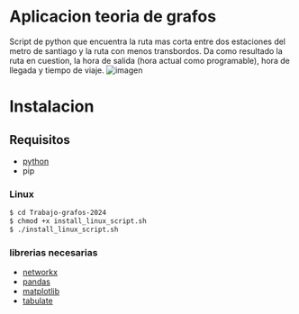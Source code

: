 # Aplicacion teoria de grafos

Script de python que encuentra la ruta mas corta entre dos estaciones del metro de santiago y la ruta con menos transbordos. Da como resultado la ruta en cuestion, la hora de salida (hora actual como programable), hora de llegada y tiempo de viaje. 
![imagen](https://github.com/user-attachments/assets/f4915ab7-74d9-49cc-a4a1-937356625427)


# Instalacion 

## Requisitos

- [python](https://www.python.org/)
- pip

### Linux

```bash
$ cd Trabajo-grafos-2024
$ chmod +x install_linux_script.sh
$ ./install_linux_script.sh

```




### librerias necesarias

  - [networkx](https://networkx.org/documentation/stable/install.html)
  - [pandas](https://pandas.pydata.org/docs/getting_started/install.html)
  - [matplotlib](https://matplotlib.org/stable/users/getting_started/)
  - [tabulate](https://pypi.org/project/tabulate/)

